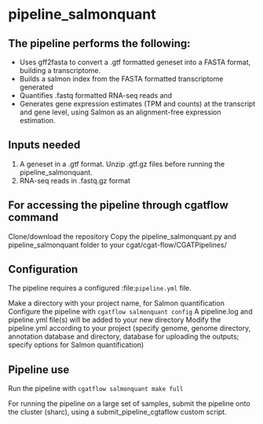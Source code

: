 # pipeline_salmonquant

## The pipeline performs the following:
   * Uses gff2fasta to convert a .gtf formatted geneset into a FASTA format,
     building a transcriptome.
   * Builds a salmon index from the FASTA formatted transcriptome generated
   * Quantifies .fastq formatted RNA-seq reads and
   * Generates gene expression estimates (TPM and counts) at the transcript and
     gene level, using  Salmon as an alignment-free expression estimation.

## Inputs needed
1. A geneset in a .gtf format. Unzip .gtf.gz files before running the pipeline_salmonquant.
2. RNA-seq reads in .fastq.gz format

## For accessing the pipeline through cgatflow command
Clone/download the repository
Copy the pipeline_salmonquant.py and pipeline_salmonquant folder to your cgat/cgat-flow/CGATPipelines/

## Configuration
The pipeline requires a configured :file:`pipeline.yml` file.

Make a directory with your project name, for Salmon quantification
Configure the pipeline with `cgatflow salmonquant config`
A pipeline.log and pipeline.yml file(s) will be added to your new directory
Modify the pipeline.yml according to your project (specify genome, genome directory, annotation database and directory, database for uploading the outputs; specify options for Salmon quantification)

## Pipeline use
Run the pipeline with `cgatflow salmonquant make full`

For running the pipeline on a large set of samples, submit the pipeline onto the cluster (sharc), using a submit_pipeline_cgtaflow custom script.



